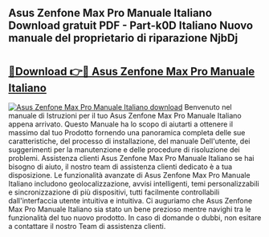 ## Asus Zenfone Max Pro Manuale Italiano Download gratuit PDF - Part-k0D Italiano Nuovo manuale del proprietario di riparazione NjbDj

# <h2><a href="http://dfgr59.blite.top/?on=Asus+Zenfone+Max+Pro+Manuale+Italiano">🔗Download 👉🔴 Asus Zenfone Max Pro Manuale Italiano</a></h2>

[![Asus Zenfone Max Pro Manuale Italiano download](https://i.imgur.com/lujVjoI.png)](http://dfgr59.blite.top/?on=Asus+Zenfone+Max+Pro+Manuale+Italiano)
Benvenuto nel manuale di Istruzioni per il tuo Asus Zenfone Max Pro Manuale Italiano appena arrivato. Questo Manuale ha lo scopo di aiutarti a ottenere il massimo dal tuo Prodotto fornendo una panoramica completa delle sue caratteristiche, del processo di installazione, del manuale Dell'utente, dei suggerimenti per la manutenzione e delle procedure di risoluzione dei problemi. Assistenza clienti Asus Zenfone Max Pro Manuale Italiano se hai bisogno di aiuto, il nostro team di assistenza clienti dedicato è a tua disposizione. Le funzionalità avanzate di Asus Zenfone Max Pro Manuale Italiano includono geolocalizzazione, avvisi intelligenti, temi personalizzabili e sincronizzazione di più dispositivi, tutti facilmente controllabili dall'interfaccia utente intuitiva e intuitiva. Ci auguriamo che Asus Zenfone Max Pro Manuale Italiano sia stato un bene prezioso mentre navighi tra le funzionalità del tuo nuovo prodotto. In caso di domande o dubbi, non esitare a contattare il nostro Team di assistenza clienti.

